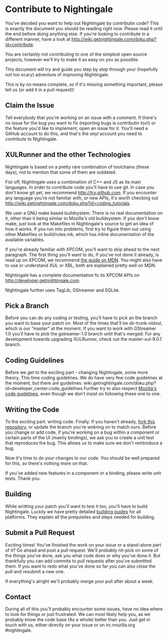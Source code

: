 Contribute to Nightingale
=========================
You've decided you want to help out Nightingale by contributin code? This is
exactly the document you should be reading right now. Please read it until the
end before doing anything else. If you're looking to contribute in a different
manner, have a look at http://wiki.getnightingale.com/doku.php?id=contribute.

You are certainly not contributing to one of the
simplest open source projects, however we'll try to make it as easy on you as
possible.

This document will try and guide you step by step through your (hopefully not
too scary) adventure of improving Nightingale.

This is by no means complete, so if it's missing something important, please
tell us (or add it in a pull request)!

Claim the Issue
---------------
Tell everybody that you're working on an issue with a comment. If there's no
issue for the bug you want to fix (reporting bugs is contributin too!) or the
feature you'd like to implement, open an issue for it. You'll need a GitHub
account to do this, and that's the onyl account you need to contribute to
Nightingale.

XULRunner and the other Technologies
------------------------------------
Nightingale is based on a pretty rare combination of toolchains (these days),
not to mention that some of them are outdated.

Fist off, Nightingale uses a combination of C++ and JS as its main languages. In
order to contribute code you'll have to use git. In case you don't know git yet,
we recommend http://try.github.com. If you encounter any language you're not
familiar with, or new APIs, it's worth checking out
http://wiki.getnightingale.com/doku.php?id=coding_tutorials.

We user a GNU make based buildsystem. There is no real documentation on it,
other than it being similar to Mozilla's old buildsystem. If you don't know make,
just look at the Makefiles in Nightingale's source to get an idea of how it
works. If you run into problems, first try to figure them out using other
Makefiles or build/rules.mk, which has inline documentation of the available
variables.

If you're already familiar with XPCOM, you'll want to skip ahead to the next
paragraph. The first thing you'll want to do, if you've not done it already, is
read up on XPCOM, we recommend [the guide on MDN](https://developer.mozilla.org/en-US/docs/Mozilla/Tech/XPCOM/Guide).
You might also have to use or understand XUL or XBL, both are explained pretty
well on MDN.

Nightingale has a complete documentation fo its XPCOM APIs on
http://developer.getnightingale.com.

Nightingale further uses TagLib, GStreamer and SQLite.

Pick a Branch
-------------
Before you can do any coding or testing, you'll have to pick an the branch you
want to base your patch on. Most of the times that'll be sb-trunk-oldxul, which
is our "master" at the moment. If you want to work with GStreamer 1.0 you'll
have to pick the gstreamer-1.0 branch until that's merged. For any development
towards upgrading XULRunner, check out the master-xul-9.0.1 branch.

Coding Guidelines
-----------------
Before we get to the exciting part - changing Nightingale, some more theory.
This time coding guidelines. We do have very few code guidelines at the moment,
but there are guidelines: wiki.getnightingale.com/doku.php?id=developer_center:code_guidelines
Further try to also respect [Mozilla's code guidelines](https://developer.mozilla.org/en-US/docs/Mozilla/Developer_guide/Coding_Style),
even though we don't insist on following these one to one.

Writing the Code
----------------
To the exciting part: writing code. Finally. If you haven't already,
[fork this repository](https://github.com/nightingale-media-player/nightingale-hacking/fork),
or update the branch you're wokring on to match ours. Before you change or add
code, if you're working on a bug within a component or certain parts of the UI
(mainly bindings), we ask you to create a unit test that reproduces the bug.
This allows us to make sure we don't reintroduce a bug.

Now it's time to do your changes to our code. You should be well prepared for
this, so there's nothing more on that.

If you've added new features in a component or a binding, please write unit
tests. Thank you.

Building
-------
While writting your patch you'll want to test it too, you'll have to build
Nightingale. Luckily we have pretty detailed [building guides](http://wiki.getnightingale.com/doku.php?id=build)
for all platforms. They explain all the prequisites and steps needed for
building.

Submit a Pull Request
---------------------
Exciting times! You've finished the work on your issue or a stand-alone part of
it? Go ahead and post a pull request. We'll probably nit-pick on some of the
things you've done, ask you what code does or why you've done it. But thankfully
you can add commits to pull requests after you've submitted them. If you want to
redo what you've done so far you can also close the pull and resubmit a new one.

If everything's alright we'll probably merge your pull after about a week.

Contact
-------
During all of this you'll probably encounter some issues, have no idea where to
look for things or just frustrated. We can most likely help you, as we probably
know the code base (As a whole) better than you. Just get in touch with us,
either directly on your issue or on irc.mozilla.org #nightingale.

